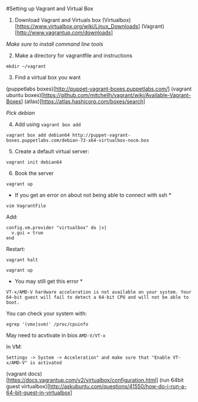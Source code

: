#Setting up Vagrant and Virtual Box

1. Download Vagrant and Virtuals box
(Virtualbox)[https://www.virtualbox.org/wiki/Linux_Downloads]
(Vagrant)[http://www.vagrantup.com/downloads]

*Make sure to install command line tools*

2. Make a directory for vagrantfile and instructions

```
mkdir ~/vagrant
```

3. Find a virtual box you want


(puppetlabs boxes)[http://puppet-vagrant-boxes.puppetlabs.com/]
(vagrant ubuntu boxes)[https://github.com/mitchellh/vagrant/wiki/Available-Vagrant-Boxes]
(atlas)[https://atlas.hashicorp.com/boxes/search]

*Pick debian*

4. Add using `vagrant box add`

```
vagrant box add debian64 http://puppet-vagrant-boxes.puppetlabs.com/debian-73-x64-virtualbox-nocm.box
```

5. Create a default virtual server:
```
vagrant init debian64
```

6. Book the server
```
vagrant up
```

* If you get an error on about not being able to connect with ssh *

```
vim VagrantFile
```
Add:
```
config.vm.provider "virtualbox" do |v|
  v.gui = true
end
```
Restart:
```
vagrant halt

vagrant up
```

* You may still get this error *

```
VT-x/AMD-V hardware acceleration is not available on your system. Your 64-bit guest will fail to detect a 64-bit CPU and will not be able to boot.
```
You can check your system with:
```
egrep '(vmx|svm)' /proc/cpuinfo
```
 May need to acvtivate in bios `AMD-V/VT-x`

 In VM:
 ```
 Settings -> System -> Acceleration" and make sure that "Enable VT-x/AMD-V" is activated
 ```

(vagrant docs)[https://docs.vagrantup.com/v2/virtualbox/configuration.html]
(run 64bit guest virtualbox)[http://askubuntu.com/questions/41550/how-do-i-run-a-64-bit-guest-in-virtualbox]
